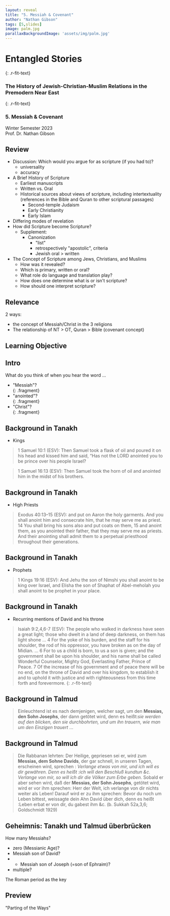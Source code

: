 ```yaml
---
layout: reveal
title: "5. Messiah & Covenant"
author: "Nathan Gibson"
tags: [5,slides]
image: palm.jpg
parallaxBackgroundImage: 'assets/img/palm.jpg'
---
```


# Entangled Stories  
{: .r-fit-text}

### The History of Jewish-Christian-Muslim Relations in the Premodern Near East
{: .r-fit-text}

### 5. Messiah & Covenant

Winter Semester 2023  
Prof. Dr. Nathan Gibson

## Review

- Discussion: Which would you argue for as scripture (if you had to)?
  - universality
  - accuracy
- A Brief History of Scripture
  - Earliest manuscripts
  - Written vs. Oral
  - Historical sources about views of scripture, including intertextuality (references in the Bible and Quran to other scriptural passages)
    - Second-temple Judaism
    - Early Christianity
    - Early Islam
- Differing modes of revelation
- How did Scripture become Scripture?
  - Supplement:
    - Canonization 
      - "list"
      - retrospectively "apostolic", criteria
      - Jewish oral > written
- The Concept of Scripture among Jews, Christians, and Muslims
  - How was it revealed?
  - Which is primary, written or oral? 
  - What role do language and translation play?
  - How does one determine what is or isn't scripture?
  - How should one interpret scripture?

## Relevance

2 ways: 
- the concept of Messiah/Christ in the 3 religions
- The relationship of NT > OT, Quran > Bible (covenant concept)

## Learning Objective

<i class="fa-solid fa-check"></i> 

## Intro

What do you think of when you hear the word ...  
- "Messiah"?  
{: .fragment}
- "anointed"?  
{: .fragment}
- "Christ"?  
{: .fragment}

## Background in Tanakh

- Kings

> 1 Samuel 10:1 (ESV): Then Samuel took a flask of oil and poured it on his head and kissed him and said, “Has not the LORD anointed you to be prince over his people Israel?

> 1 Samuel 16:13 (ESV): Then Samuel took the horn of oil and anointed him in the midst of his brothers.

## Background in Tanakh

- High Priests

> Exodus 40:13–15 (ESV): and put on Aaron the holy garments. And you shall anoint him and consecrate him, that he may serve me as priest. 14 You shall bring his sons also and put coats on them, 15 and anoint them, as you anointed their father, that they may serve me as priests. And their anointing shall admit them to a perpetual priesthood throughout their generations.

## Background in Tanakh

- Prophets

> 1 Kings 19:16 (ESV): And Jehu the son of Nimshi you shall anoint to be king over Israel, and Elisha the son of Shaphat of Abel-meholah you shall anoint to be prophet in your place. 

## Background in Tanakh

- Recurring mentions of David and his throne

> Isaiah 9:2,4,6-7 (ESV): The people who walked in darkness have seen a great light; those who dwelt in a land of deep darkness, on them has light shone ... 4 For the yoke of his burden, and the staff for his shoulder, the rod of his oppressor, you have broken as on the day of Midian. ... 6 For to us a child is born, to us a son is given; and the government shall be upon his shoulder, and his name shall be called Wonderful Counselor, Mighty God, Everlasting Father, Prince of Peace. 7 Of the increase of his government and of peace there will be no end, on the throne of David and over his kingdom, to establish it and to uphold it with justice and with righteousness from this time forth and forevermore.
{: .r-fit-text}

## Background in Talmud



> Einleuchtend ist es nach demjenigen, welcher sagt, um den **Messias, den Sohn Josephs**, der dann getötet wird, denn es heißt:*sie werden auf den blicken, den sie durchbohrten, und um ihn trauern, wie man um den Einzigen trauert* ... 

## Background in Talmud

> Die Rabbanan lehrten: Der Heilige, gepriesen sei er, wird zum **Messias, dem Sohne Davids**, der gar schnell, in unseren Tagen, erscheinen wird, sprechen : *Verlange etwas von mir, und ich will es dir gewähren. Denn es heißt :ich will den Beschluß kundtun &c. Verlange von mir, so will ich dir die Völker zum Erbe geben.* Sobald er aber sehen wird, daß der **Messias, der Sohn Josephs**, getötet wird, wird er vor ihm sprechen: Herr der Welt, ich verlange von dir nichts weiter als Leben! Darauf wird er zu ihm sprechen: Bevor du noch um Leben bittest, weissagte dein Ahn David über dich, denn es heißt :Leben erbat er von dir, du gabest ihm &c. (b. Sukkah 52a,3,6; Goldschmidt 1929)

## Geheimnis: Tanakh und Talmud überbrücken 

How many Messiahs?  
- zero (Messianic Age)?
- Messiah son of David?
- + Messiah son of Joseph (=son of Ephraim)? 
- multiple? 

The Roman period as the key

## Preview

"Parting of the Ways"